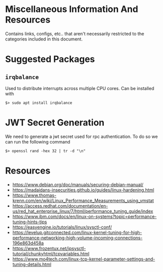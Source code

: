 # Miscellaneous Information And Resources

Contains links, configs, etc.. that aren't necessarily restricted to the categories included in this document.

# Suggested Packages

## `irqbalance`

Used to distribute interrupts across multiple CPU cores. Can be installed with

```shell
$> sudo apt install irqbalance
```


# JWT Secret Generation

We need to generate a jwt secret used for rpc authentication. To do so we can run the following command

```shell
$> openssl rand -hex 32 | tr -d "\n"
```

# Resources

* https://www.debian.org/doc/manuals/securing-debian-manual/
* https://madaidans-insecurities.github.io/guides/linux-hardening.html
* https://www.thomas-krenn.com/en/wiki/Linux_Performance_Measurements_using_vmstat
* https://access.redhat.com/documentation/en-us/red_hat_enterprise_linux/7/html/performance_tuning_guide/index
* https://www.ibm.com/docs/en/linux-on-systems?topic=performance-tuning-hints-tips
* https://easyengine.io/tutorials/linux/sysctl-conf/
* https://levelup.gitconnected.com/linux-kernel-tuning-for-high-performance-networking-high-volume-incoming-connections-196e863d458a
* https://www.frozentux.net/ipsysctl-tutorial/chunkyhtml/tcpvariables.html
* https://www.mo4tech.com/linux-tcp-kernel-parameter-settings-and-tuning-details.html